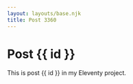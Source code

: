 ```yaml
---
layout: layouts/base.njk
title: Post 3360
---
```


# Post {{ id }}

This is post {{ id }} in my Eleventy project.
